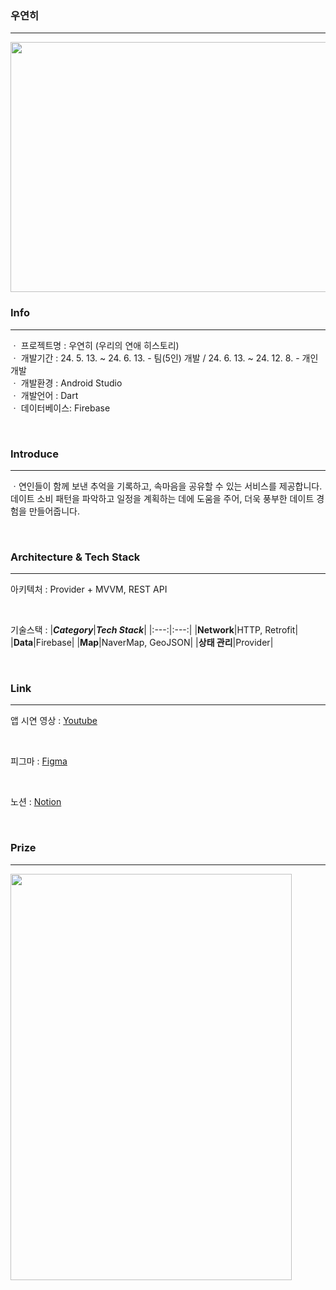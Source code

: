 ### 우연히
<hr>
<img src="https://github.com/user-attachments/assets/abea5f1d-342a-4006-a7e7-90ba60e2e9a5" width="720" height="400"/>

### Info
<hr>

ㆍ  프로젝트명  : 우연히 (우리의 연애 히스토리)   
ㆍ  개발기간    : 24. 5. 13. ~ 24. 6. 13. - 팀(5인) 개발 / 24. 6. 13. ~ 24. 12. 8. - 개인 개발   
ㆍ  개발환경    : Android Studio   
ㆍ  개발언어    : Dart   
ㆍ  데이터베이스: Firebase   

</br>

###  Introduce

<hr>

ㆍ연인들이 함께 보낸 추억을 기록하고, 속마음을 공유할 수 있는 서비스를 제공합니다.   
  데이트 소비 패턴을 파악하고 일정을 계획하는 데에 도움을 주어, 더욱 풍부한 데이트 경험을 만들어줍니다. 
  
</br>

###  Architecture & Tech Stack

<hr>

아키텍처 : Provider + MVVM, REST API

</br>

기술스택 :
|***Category***|***Tech Stack***|
|:---:|:---:|
|**Network**|HTTP, Retrofit|
|**Data**|Firebase|
|**Map**|NaverMap, GeoJSON|
|**상태 관리**|Provider|

</br>

###  Link

<hr>

앱 시연 영상 : <a href="https://youtu.be/Fq8-CaGvP_Y">Youtube</a>

</br>

피그마 : <a href="https://www.figma.com/design/RYQz0tqQXSOuzYtKq4PuBh/%EC%9A%B0%EC%97%B0%ED%9E%88?node-id=0-1&t=vomWqLAwM6FwlJB7-1">Figma</a>

</br>

노션 : <a href="https://www.notion.so/eae10f1f3496491b9877d2d0850d873b?pvs=4">Notion</a>

</br>

### Prize

<hr>

<img src="https://github.com/user-attachments/assets/62bafaba-0a56-4b98-86ec-2c8f7fbde3be" width="450" height="650"/>
